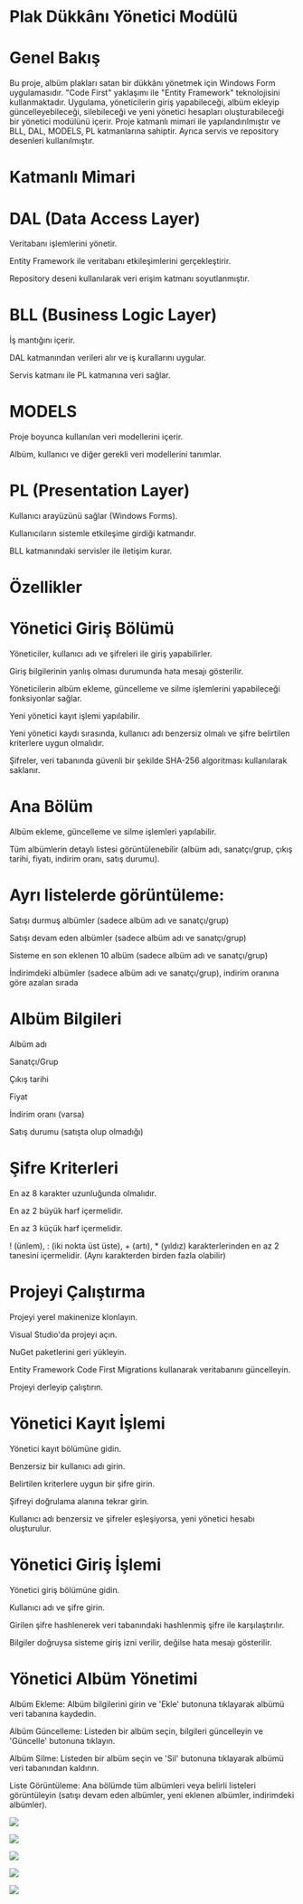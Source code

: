 # Plak Dükkânı Yönetici Modülü

 # Genel Bakış
 
Bu proje, albüm plakları satan bir dükkânı yönetmek için Windows Form uygulamasıdır. "Code First" yaklaşımı ile "Entity Framework" teknolojisini kullanmaktadır. Uygulama, yöneticilerin giriş yapabileceği, albüm ekleyip güncelleyebileceği, silebileceği ve yeni yönetici hesapları oluşturabileceği bir yönetici modülünü içerir. Proje katmanlı mimari ile yapılandırılmıştır ve BLL, DAL, MODELS, PL katmanlarına sahiptir. Ayrıca servis ve repository desenleri kullanılmıştır.

# Katmanlı Mimari

# DAL (Data Access Layer)

Veritabanı işlemlerini yönetir.

Entity Framework ile veritabanı etkileşimlerini gerçekleştirir.

Repository deseni kullanılarak veri erişim katmanı soyutlanmıştır.

# BLL (Business Logic Layer)

İş mantığını içerir.

DAL katmanından verileri alır ve iş kurallarını uygular.

Servis katmanı ile PL katmanına veri sağlar.

# MODELS

Proje boyunca kullanılan veri modellerini içerir.

Albüm, kullanıcı ve diğer gerekli veri modellerini tanımlar.

# PL (Presentation Layer)
Kullanıcı arayüzünü sağlar (Windows Forms).

Kullanıcıların sistemle etkileşime girdiği katmandır.

BLL katmanındaki servisler ile iletişim kurar.

# Özellikler

# Yönetici Giriş Bölümü

Yöneticiler, kullanıcı adı ve şifreleri ile giriş yapabilirler.

Giriş bilgilerinin yanlış olması durumunda hata mesajı gösterilir.

Yöneticilerin albüm ekleme, güncelleme ve silme işlemlerini yapabileceği fonksiyonlar sağlar.

Yeni yönetici kayıt işlemi yapılabilir.

Yeni yönetici kaydı sırasında, kullanıcı adı benzersiz olmalı ve şifre belirtilen kriterlere uygun olmalıdır.

Şifreler, veri tabanında güvenli bir şekilde SHA-256 algoritması kullanılarak saklanır.

# Ana Bölüm

Albüm ekleme, güncelleme ve silme işlemleri yapılabilir.

Tüm albümlerin detaylı listesi görüntülenebilir (albüm adı, sanatçı/grup, çıkış tarihi, fiyatı, indirim oranı, satış durumu).

# Ayrı listelerde görüntüleme:

Satışı durmuş albümler (sadece albüm adı ve sanatçı/grup)

Satışı devam eden albümler (sadece albüm adı ve sanatçı/grup)

Sisteme en son eklenen 10 albüm (sadece albüm adı ve sanatçı/grup)

İndirimdeki albümler (sadece albüm adı ve sanatçı/grup), indirim oranına göre azalan sırada

# Albüm Bilgileri

Albüm adı

Sanatçı/Grup

Çıkış tarihi

Fiyat

İndirim oranı (varsa)

Satış durumu (satışta olup olmadığı)

# Şifre Kriterleri

En az 8 karakter uzunluğunda olmalıdır.

En az 2 büyük harf içermelidir.

En az 3 küçük harf içermelidir.

! (ünlem), : (iki nokta üst üste), + (artı), * (yıldız) karakterlerinden en az 2 tanesini içermelidir. (Aynı karakterden birden fazla olabilir)

# Projeyi Çalıştırma
Projeyi yerel makinenize klonlayın.

Visual Studio'da projeyi açın.

NuGet paketlerini geri yükleyin.

Entity Framework Code First Migrations kullanarak veritabanını güncelleyin.

Projeyi derleyip çalıştırın.

# Yönetici Kayıt İşlemi

Yönetici kayıt bölümüne gidin.

Benzersiz bir kullanıcı adı girin.

Belirtilen kriterlere uygun bir şifre girin.

Şifreyi doğrulama alanına tekrar girin.

Kullanıcı adı benzersiz ve şifreler eşleşiyorsa, yeni yönetici hesabı oluşturulur.

# Yönetici Giriş İşlemi

Yönetici giriş bölümüne gidin.

Kullanıcı adı ve şifre girin.

Girilen şifre hashlenerek veri tabanındaki hashlenmiş şifre ile karşılaştırılır.

Bilgiler doğruysa sisteme giriş izni verilir, değilse hata mesajı gösterilir.

# Yönetici Albüm Yönetimi

Albüm Ekleme: Albüm bilgilerini girin ve 'Ekle' butonuna tıklayarak albümü veri tabanına kaydedin.

Albüm Güncelleme: Listeden bir albüm seçin, bilgileri güncelleyin ve 'Güncelle' butonuna tıklayın.

Albüm Silme: Listeden bir albüm seçin ve 'Sil' butonuna tıklayarak albümü veri tabanından kaldırın.

Liste Görüntüleme: Ana bölümde tüm albümleri veya belirli listeleri görüntüleyin (satışı devam eden albümler, yeni eklenen albümler, indirimdeki albümler).

![](https://github.com/MahmutTaylan/AlbumManagerMahmutTaylan/blob/master/Y%C3%B6netici%20Ekleme%20Ekrani.png)

![](https://github.com/MahmutTaylan/AlbumManagerMahmutTaylan/blob/master/Y%C3%B6netici%20Giri%C5%9F%20Ekrani.png)

![](https://github.com/MahmutTaylan/AlbumManagerMahmutTaylan/blob/master/Y%C3%B6netici%20Edit%20Ekrani.png)

![](hhttps://github.com/MahmutTaylan/AlbumManagerMahmutTaylan/blob/master/Y%C3%B6netici%20Edit%20Ekrani%202.png)

![](https://github.com/MahmutTaylan/AlbumManagerMahmutTaylan/blob/master/Y%C3%B6netici%20Edit%20Ekrani%203.png)


